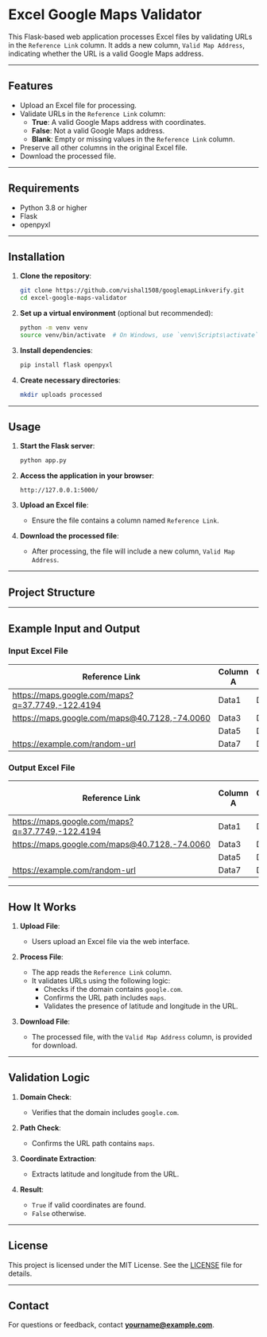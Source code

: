 # Excel Google Maps Validator

This Flask-based web application processes Excel files by validating URLs in the `Reference Link` column. It adds a new column, `Valid Map Address`, indicating whether the URL is a valid Google Maps address.

---

## Features

- Upload an Excel file for processing.
- Validate URLs in the `Reference Link` column:
  - **True**: A valid Google Maps address with coordinates.
  - **False**: Not a valid Google Maps address.
  - **Blank**: Empty or missing values in the `Reference Link` column.
- Preserve all other columns in the original Excel file.
- Download the processed file.

---

## Requirements

- Python 3.8 or higher
- Flask
- openpyxl

---

## Installation

1. **Clone the repository**:
    ```bash
    git clone https://github.com/vishal1508/googlemapLinkverify.git
    cd excel-google-maps-validator
    ```

2. **Set up a virtual environment** (optional but recommended):
    ```bash
    python -m venv venv
    source venv/bin/activate  # On Windows, use `venv\Scripts\activate`
    ```

3. **Install dependencies**:
    ```bash
    pip install flask openpyxl
    ```

4. **Create necessary directories**:
    ```bash
    mkdir uploads processed
    ```

---

## Usage

1. **Start the Flask server**:
    ```bash
    python app.py
    ```

2. **Access the application in your browser**:
    ```
    http://127.0.0.1:5000/
    ```

3. **Upload an Excel file**:
    - Ensure the file contains a column named `Reference Link`.

4. **Download the processed file**:
    - After processing, the file will include a new column, `Valid Map Address`.

---

## Project Structure


---

## Example Input and Output

### Input Excel File

| Reference Link                              | Column A | Column B |
|---------------------------------------------|----------|----------|
| https://maps.google.com/maps?q=37.7749,-122.4194 | Data1    | Data2    |
| https://maps.google.com/maps@40.7128,-74.0060 | Data3    | Data4    |
|                                             | Data5    | Data6    |
| https://example.com/random-url              | Data7    | Data8    |

### Output Excel File

| Reference Link                              | Column A | Column B | Valid Map Address |
|---------------------------------------------|----------|----------|-------------------|
| https://maps.google.com/maps?q=37.7749,-122.4194 | Data1    | Data2    | True              |
| https://maps.google.com/maps@40.7128,-74.0060 | Data3    | Data4    | True              |
|                                             | Data5    | Data6    |                   |
| https://example.com/random-url              | Data7    | Data8    | False             |

---

## How It Works

1. **Upload File**:
    - Users upload an Excel file via the web interface.

2. **Process File**:
    - The app reads the `Reference Link` column.
    - It validates URLs using the following logic:
      - Checks if the domain contains `google.com`.
      - Confirms the URL path includes `maps`.
      - Validates the presence of latitude and longitude in the URL.

3. **Download File**:
    - The processed file, with the `Valid Map Address` column, is provided for download.

---

## Validation Logic

1. **Domain Check**:
    - Verifies that the domain includes `google.com`.

2. **Path Check**:
    - Confirms the URL path contains `maps`.

3. **Coordinate Extraction**:
    - Extracts latitude and longitude from the URL.

4. **Result**:
    - `True` if valid coordinates are found.
    - `False` otherwise.

---

## License

This project is licensed under the MIT License. See the [LICENSE](LICENSE) file for details.

---

## Contact

For questions or feedback, contact **yourname@example.com**.
